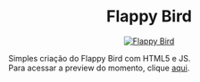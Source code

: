 <div style="text-align: center;">
    <h1>Flappy Bird</h1>
    <a href="https://en.wikipedia.org/wiki/Flappy_Bird">
        <img src='https://upload.wikimedia.org/wikipedia/en/0/0a/Flappy_Bird_icon.png' alt="Flappy Bird" title="Flappy Bird" />
    </a>
</div>

Simples criação do Flappy Bird com HTML5 e JS.  
Para acessar a preview do momento, clique [aqui](https://sads4ndwich.github.io/flappy-bird/src/).